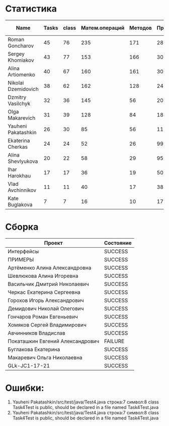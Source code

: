 # Статистика

| Name | Tasks | class | Матем.операций | Методов | Присваиваний | анон.класов | внутр.класов | констант | логирование | лямбды | переменных | перхватов исключений | приват. методов | приват. полей | сравнений | циклов |
| --- | --- | --- | --- | --- | --- | --- | --- | --- | --- | --- | --- | --- | --- | --- | --- | --- |
| Roman Goncharov | 45 | 76 | 235 | 171 | 281 | 0 | 1 | 11 | 0 | 1 | 208 | 3 | 0 | 25 | 66 | 35 |
| Sergey Khomiakov | 43 | 77 | 153 | 166 | 307 | 0 | 1 | 12 | 0 | 2 | 219 | 4 | 4 | 26 | 37 | 35 |
| Alina Artiomenko | 40 | 67 | 160 | 161 | 301 | 0 | 1 | 0 | 0 | 1 | 227 | 5 | 7 | 17 | 54 | 39 |
| Nikolai Dzemidovich | 38 | 62 | 162 | 128 | 242 | 0 | 1 | 1 | 0 | 1 | 184 | 0 | 1 | 14 | 55 | 32 |
| Dzmitry Vasilchyk | 32 | 36 | 145 | 56 | 205 | 0 | 0 | 0 | 0 | 0 | 167 | 0 | 12 | 0 | 31 | 36 |
| Olga Makarevich | 31 | 39 | 128 | 84 | 183 | 0 | 0 | 1 | 0 | 0 | 134 | 0 | 1 | 11 | 73 | 20 |
| Yauheni Pakatashkin | 26 | 30 | 85 | 56 | 115 | 0 | 0 | 1 | 0 | 0 | 89 | 1 | 8 | 3 | 41 | 28 |
| Ekaterina Cherkas | 24 | 24 | 52 | 26 | 99 | 0 | 0 | 0 | 0 | 0 | 77 | 0 | 0 | 0 | 14 | 19 |
| Alina Shevlyukova | 20 | 22 | 58 | 29 | 95 | 0 | 1 | 0 | 0 | 1 | 81 | 0 | 0 | 1 | 2 | 18 |
| Ihar Harokhau | 17 | 17 | 36 | 19 | 50 | 0 | 0 | 0 | 0 | 0 | 46 | 0 | 0 | 0 | 6 | 7 |
| Vlad Avchinnikov | 11 | 11 | 40 | 17 | 38 | 0 | 0 | 0 | 0 | 0 | 35 | 0 | 0 | 0 | 24 | 0 |
| Kate Buglakova | 7 | 7 | 16 | 10 | 17 | 0 | 0 | 0 | 0 | 0 | 17 | 0 | 1 | 0 | 1 | 0 |


# Сборка

| Проект | Состояние |
| --- | --- |
| Интерфейсы  | SUCCESS |
| ПРИМЕРЫ  | SUCCESS |
| Артёменко Алина Александровна  | SUCCESS |
| Шевлюкова Алина Игоревна  | SUCCESS |
| Васильчик Дмитрий Николаевич  | SUCCESS |
| Черкас Екатерина Сергеевна  | SUCCESS |
| Горохов Игорь Александрович  | SUCCESS |
| Демидович Николай Олегович  | SUCCESS |
| Гончаров Роман Евгеньевич  | SUCCESS |
| Хомяков Сергей Владимирович  | SUCCESS |
| Авчинников Владислав  | SUCCESS |
| Покаташкин Евгений Александрович  | FAILURE |
| Буглакова Екатерина  | SUCCESS |
| Макаревич Ольга Николаевна  | SUCCESS |
| GLk-JC1-17-21  | SUCCESS |


# Ошибки:

1. Yauheni Pakatashkin/src/test/java/Test4.java строка:7 символ:8 class Task4Test is public, should be declared in a file named Task4Test.java
1. Yauheni Pakatashkin/src/test/java/Test4.java строка:7 символ:8 class Task4Test is public, should be declared in a file named Task4Test.java
